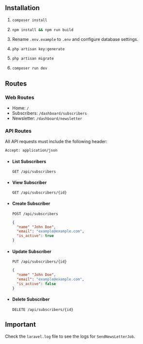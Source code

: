 ## Installation
1.
    ```bash
    composer install
    ```

2.
    ```bash
    npm install && npm run build
    ```

3. Rename `.env.example` to `.env` and configure database settings.
4.
    ```bash
    php artisan key:generate
    ```
5.
    ```bash
    php artisan migrate
    ```
6.
    ```bash
    composer run dev
    ```

## Routes

### Web Routes
- Home: `/`
- Subscribers: `/dashboard/subscribers`
- Newsletter: `/dashboard/newsletter`

### API Routes

All API requests must include the following header:
```bash
Accept: application/json
```

- #### List Subscribers
  `GET /api/subscribers`  

- #### View Subscriber
  `GET /api/subscribers/{id}`  

- #### Create Subscriber
  `POST /api/subscribers`  

  ```json
  {
    "name" "John Doe",
    "email": "example@example.com",
    "is_active": true
  }

- #### Update Subscriber
  `PUT /api/subscribers/{id}`  

  ```json
  {
    "name" "John Doe",
    "email": "example@example.com",
    "is_active": false
  }

- #### Delete Subscriber
  `DELETE /api/subscribers/{id}`

## Important
Check the `laravel.log` file to see the logs for `SendNewsLetterJob`.
